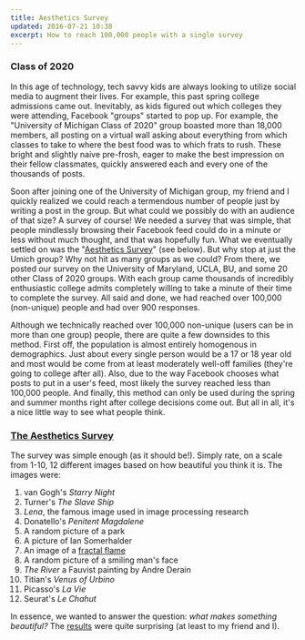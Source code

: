 ```yaml
---
title: Aesthetics Survey
updated: 2016-07-21 10:38
excerpt: How to reach 100,000 people with a single survey
---
```

### Class of 2020

In this age of technology, tech savvy kids are always looking to utilize social media to augment their lives. For example, this past spring college admissions came out. Inevitably, as kids figured out which colleges they were attending, Facebook "groups" started to pop up. For example, the "University of Michigan Class of 2020" group boasted more than 18,000 members, all posting on a virtual wall asking about everything from which classes to take to where the best food was to which frats to rush. These bright and slightly naive pre-frosh, eager to make the best impression on their fellow classmates, quickly answered each and every one of the thousands of posts. 

Soon after joining one of the University of Michigan group, my friend and I quickly realized we could reach a termendous number of people just by writing a post in the group. But what could we possibly do with an audience of that size? A survey of course! We needed a survey that was simple, that people mindlessly browsing their Facebook feed could do in a minute or less without much thought, and that was hopefully fun. What we eventually settled on was the "[Aesthetics Survey](https://docs.google.com/forms/d/e/1FAIpQLSfhZn0rNcjnSBVY_LjgMr08SReBNQCFEeD7SlLBrvzUq6nyMw/viewform)" (see below). But why stop at just the Umich group? Why not hit as many groups as we could? From there, we posted our survey on the University of Maryland, UCLA, BU, and some 20 other Class of 2020 groups. With each group came thousands of incredibly enthusiastic college admits completely willing to take a minute of their time to complete the survey. All said and done, we had reached over 100,000 (non-unique) people and had over 900 responses.

Although we technically reached over 100,000 non-unique (users can be in more than one group) people, there are quite a few downsides to this method. First off, the population is almost entirely homogenous in demographics. Just about every single person would be a 17 or 18 year old and most would be come from at least moderately well-off families (they're going to college after all). Also, due to the way Facebook chooses what posts to put in a user's feed, most likely the survey reached less than 100,000 people. And finally, this method can only be used during the spring and summer months right after college decisions come out. But all in all, it's a nice little way to see what people think.

### [The Aesthetics Survey](https://docs.google.com/forms/d/e/1FAIpQLSfhZn0rNcjnSBVY_LjgMr08SReBNQCFEeD7SlLBrvzUq6nyMw/viewform)

The survey was simple enough (as it should be!). Simply rate, on a scale from 1-10, 12 different images based on how beautiful you think it is. The images were:

1. van Gogh's _Starry Night_
2. Turner's _The Slave Ship_
3. _Lena_, the famous image used in image processing research
4. Donatello's _Penitent Magdalene_
5. A random picture of a park
6. A picture of Ian Somerhalder
7. An image of a [fractal flame](http://flam3.com/flame.pdf)
8. A random picture of a smiling man's face
9. _The River_ a Fauvist painting by Andre Derain
10. Titian's _Venus of Urbino_
11. Picasso's _La Vie_
12. Seurat's _Le Chahut_

In essence, we wanted to answer the question: _what makes something beautiful?_ The [results](https://docs.google.com/spreadsheets/d/10N8JknAHfcGJABd0ETqWqru1g_Sphs8uDardLAnbnH8/edit?usp=sharing) were quite surprising (at least to my friend and I). 